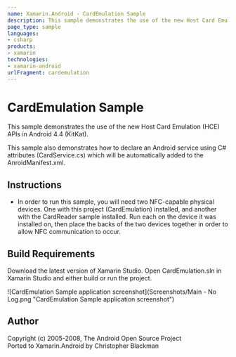 ```yaml
---
name: Xamarin.Android - CardEmulation Sample
description: This sample demonstrates the use of the new Host Card Emulation (HCE) APIs in Android 4.4 (KitKat). This sample also demonstrates how to declare an...
page_type: sample
languages:
- csharp
products:
- xamarin
technologies:
- xamarin-android
urlFragment: cardemulation
---
```

# CardEmulation Sample
This sample demonstrates the use of the new Host Card Emulation (HCE) APIs in Android 4.4 (KitKat).

This sample also demonstrates how to declare an Android service using C# attributes (CardService.cs) which will be automatically added to the AnroidManifest.xml.

## Instructions
* In order to run this sample, you will need two NFC-capable physical devices. One with this project (CardEmulation) installed, and another with the CardReader sample installed. Run each on the device it was installed on, then place the backs of the two devices together in order to allow NFC communication to occur.

## Build Requirements
Download the latest version of Xamarin Studio. Open CardEmulation.sln in Xamarin Studio and either build or run the project.

![CardEmulation Sample application screenshot](Screenshots/Main - No Log.png "CardEmulation Sample application screenshot")

## Author
Copyright (c) 2005-2008, The Android Open Source Project  
Ported to Xamarin.Android by Christopher Blackman

